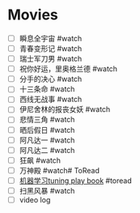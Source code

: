 # Movies
- [ ] 瞬息全宇宙 #watch
- [ ] 青春变形记 #watch
- [ ] 瑞士军刀男 #watch
- [ ] 祝你好运，里奥格兰德 #watch
- [ ] 分手的决心 #watch
- [ ] 十三条命 #watch
- [ ] 西线无战事 #watch
- [ ] 伊尼舍林的报丧女妖 #watch
- [ ] 悲情三角 #watch
- [ ] 晒后假日 #watch
- [ ] 阿凡达一 #watch
- [ ] 阿凡达二 #watch
- [ ] 狂飙 #watch
- [ ] 万神殿 #watch# ToRead
- [ ] [机器学习tuning play book](https://github.com/google-research/tuning_playbook) #toread
- [ ] 扫黑风暴 #watch 
- [ ] video log